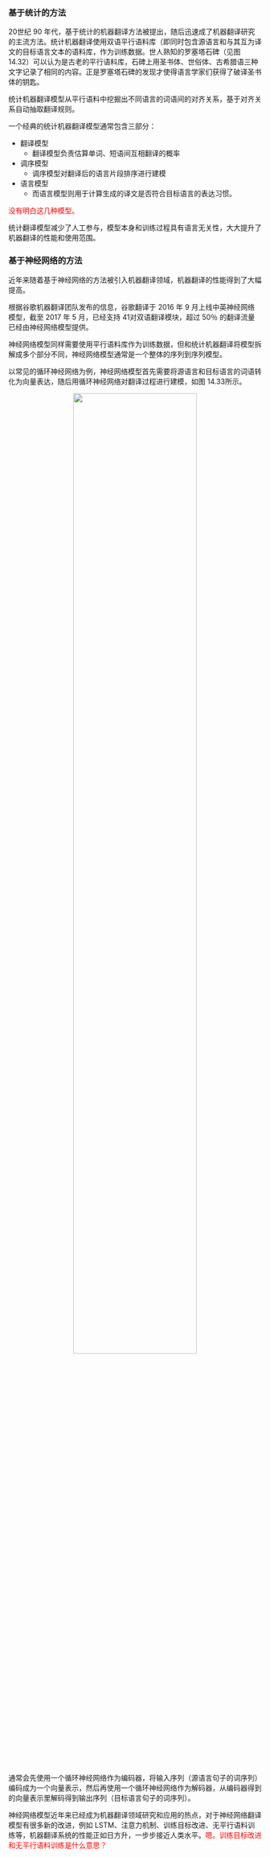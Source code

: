 
### 基于统计的方法

20世纪 90 年代，基于统计的机器翻译方法被提出，随后迅速成了机器翻译研究的主流方法。统计机器翻译使用双语平行语料库（即同时包含源语言和与其互为译文的目标语言文本的语料库，作为训练数据。世人熟知的罗塞塔石碑（见图 14.32）可以认为是古老的平行语料库，石碑上用圣书体、世俗体、古希腊语三种文字记录了相同的内容。正是罗塞塔石碑的发现才使得语言学家们获得了破译圣书体的钥匙。


统计机器翻译模型从平行语料中挖掘出不同语言的词语间的对齐关系，基于对齐关系自动抽取翻译规则。

一个经典的统计机器翻译模型通常包含三部分：

- 翻译模型
    - 翻译模型负责估算单词、短语间互相翻译的概率
- 调序模型
    - 调序模型对翻译后的语言片段排序进行建模
- 语言模型
    - 而语言模型则用于计算生成的译文是否符合目标语言的表达习惯。

<span style="color:red;">没有明白这几种模型。</span>

统计翻译模型减少了人工参与，模型本身和训练过程具有语言无关性，大大提升了机器翻译的性能和使用范围。

### 基于神经网络的方法

近年来随着基于神经网络的方法被引入机器翻译领域，机器翻译的性能得到了大幅提高。

根据谷歌机器翻译团队发布的信息，谷歌翻译于 2016 年 9 月上线中英神经网络模型，截至 2017 年 5 月，已经支持 41对双语翻译模块，超过 50％ 的翻译流量已经由神经网络模型提供。


神经网络模型同样需要使用平行语料库作为训练数据，但和统计机器翻译将模型拆解成多个部分不同，神经网络模型通常是一个整体的序列到序列模型。

以常见的循环神经网络为例，神经网络模型首先需要将源语言和目标语言的词语转化为向量表达，随后用循环神经网络对翻译过程进行建模，如图 14.33所示。


<p align="center">
    <img width="70%" height="70%" src="http://images.iterate.site/blog/image/20190427/pcIfkGF0CUhU.png?imageslim">
</p>

通常会先使用一个循环神经网络作为编码器，将输入序列（源语言句子的词序列）编码成为一个向量表示，然后再使用一个循环神经网络作为解码器，从编码器得到的向量表示里解码得到输出序列（目标语言句子的词序列）。

神经网络模型近年来已经成为机器翻译领域研究和应用的热点，对于神经网络翻译模型有很多新的改进，例如 LSTM、注意力机制、训练目标改进、无平行语料训练等，机器翻译系统的性能正如日方升，一步步接近人类水平。<span style="color:red;">嗯。训练目标改进和无平行语料训练是什么意思？</span>
